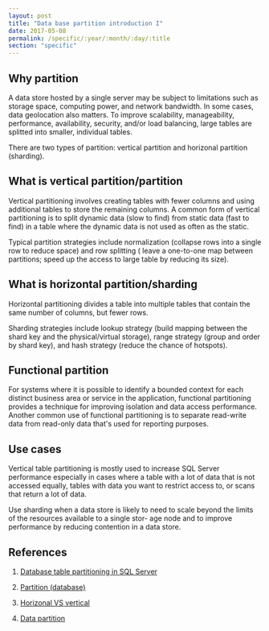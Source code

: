 ```yaml
---
layout: post
title: "Data base partition introduction I"
date: 2017-05-08
permalink: /specific/:year/:month/:day/:title
section: "specific"
---
```


## Why partition
A data store hosted by a single server may be subject to limitations such as storage space, computing power, and network bandwidth. In some cases, data geolocation also matters. To improve scalability, manageability, performance, availability, security, and/or load balancing, large tables are splitted into smaller, individual tables.

There are two types of partition: vertical partition and horizonal partition (sharding).

## What is vertical partition/partition
Vertical partitioning involves creating tables with fewer columns and using additional tables to store the remaining columns. A common form of vertical partitioning is to split dynamic data (slow to find) from static data (fast to find) in a table where the dynamic data is not used as often as the static.

Typical partition strategies include normalization (collapse rows into a single row to reduce space) and row splitting ( leave a one-to-one map between partitions; speed up the access to large table by reducing its size).

## What is horizontal partition/sharding
Horizontal partitioning divides a table into multiple tables that contain the same number of columns, but fewer rows.

Sharding strategies include lookup strategy (build mapping between the shard key and the physical/virtual storage), range strategy (group and order by shard key), and hash strategy (reduce the chance of hotspots).

## Functional partition
For systems where it is possible to identify a bounded context for each distinct business area or service in the application, functional partitioning provides a technique for improving isolation and data access performance. Another common use of functional partitioning is to separate read-write data from read-only data that's used for reporting purposes.

## Use cases
Vertical table partitioning is mostly used to increase SQL Server performance especially in cases where a table with a lot of data that is not accessed equally, tables with data you want to restrict access to, or scans that return a lot of data.

Use sharding when a data store is likely to need to scale beyond the limits of the resources available to a single stor- age node and to improve performance by reducing contention in a data store.

## References
1. [Database table partitioning in SQL Server](https://www.sqlshack.com/database-table-partitioning-sql-server/)

2. [Partition (database)](https://en.wikipedia.org/wiki/Partition_(database))

3. [Horizonal VS vertical](http://stackoverflow.com/questions/20388923/database-partitioning-horizontal-vs-vertical-difference-between-normalizatio)

4. [Data partition](https://docs.microsoft.com/en-us/azure/architecture/best-practices/data-partitioning)